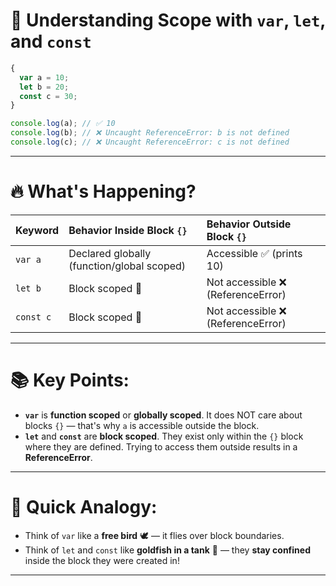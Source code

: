 
# 🌟 Understanding Scope with `var`, `let`, and `const`

```javascript
{
  var a = 10;
  let b = 20;
  const c = 30;
}

console.log(a); // ✅ 10
console.log(b); // ❌ Uncaught ReferenceError: b is not defined
console.log(c); // ❌ Uncaught ReferenceError: c is not defined
```

---

# 🔥 What's Happening?

| Keyword   | Behavior Inside Block `{}`       | Behavior Outside Block `{}`   |
|:----------|:----------------------------------|:------------------------------|
| `var a`   | Declared globally (function/global scoped) | Accessible ✅ (prints 10) |
| `let b`   | Block scoped 🚧                    | Not accessible ❌ (ReferenceError) |
| `const c` | Block scoped 🚧                    | Not accessible ❌ (ReferenceError) |

---

# 📚 Key Points:
- **`var`** is **function scoped** or **globally scoped**. It does NOT care about blocks `{}` — that's why `a` is accessible outside the block.
- **`let`** and **`const`** are **block scoped**. They exist only within the `{}` block where they are defined. Trying to access them outside results in a **ReferenceError**.

---

# 🧠 Quick Analogy:
- Think of `var` like a **free bird** 🕊️ — it flies over block boundaries.
- Think of `let` and `const` like **goldfish in a tank** 🐠 — they **stay confined** inside the block they were created in!

---
